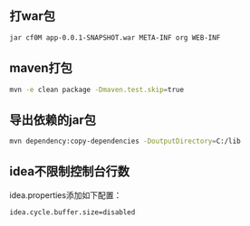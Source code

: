 ## 打war包
```sh
jar cf0M app-0.0.1-SNAPSHOT.war META-INF org WEB-INF
```

## maven打包
```sh
mvn -e clean package -Dmaven.test.skip=true
```

## 导出依赖的jar包
```sh
mvn dependency:copy-dependencies -DoutputDirectory=C:/lib
```	

## idea不限制控制台行数
idea.properties添加如下配置：
```
idea.cycle.buffer.size=disabled
```

